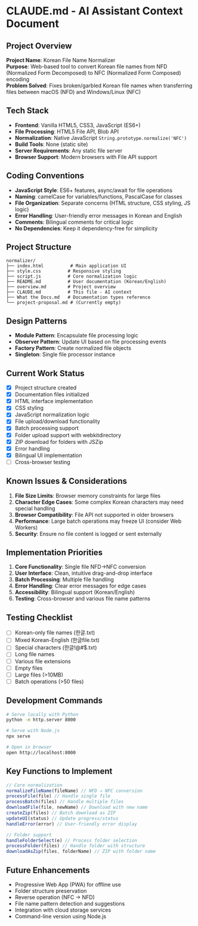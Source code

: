 # CLAUDE.md - AI Assistant Context Document

## Project Overview
**Project Name**: Korean File Name Normalizer  
**Purpose**: Web-based tool to convert Korean file names from NFD (Normalized Form Decomposed) to NFC (Normalized Form Composed) encoding  
**Problem Solved**: Fixes broken/garbled Korean file names when transferring files between macOS (NFD) and Windows/Linux (NFC)

## Tech Stack
- **Frontend**: Vanilla HTML5, CSS3, JavaScript (ES6+)
- **File Processing**: HTML5 File API, Blob API
- **Normalization**: Native JavaScript `String.prototype.normalize('NFC')`
- **Build Tools**: None (static site)
- **Server Requirements**: Any static file server
- **Browser Support**: Modern browsers with File API support

## Coding Conventions
- **JavaScript Style**: ES6+ features, async/await for file operations
- **Naming**: camelCase for variables/functions, PascalCase for classes
- **File Organization**: Separate concerns (HTML structure, CSS styling, JS logic)
- **Error Handling**: User-friendly error messages in Korean and English
- **Comments**: Bilingual comments for critical logic
- **No Dependencies**: Keep it dependency-free for simplicity

## Project Structure
```
normalizer/
├── index.html          # Main application UI
├── style.css          # Responsive styling
├── script.js          # Core normalization logic
├── README.md          # User documentation (Korean/English)
├── overview.md        # Project overview
├── CLAUDE.md          # This file - AI context
├── What the Docs.md   # Documentation types reference
└── project-proposal.md # (Currently empty)
```

## Design Patterns
- **Module Pattern**: Encapsulate file processing logic
- **Observer Pattern**: Update UI based on file processing events
- **Factory Pattern**: Create normalized file objects
- **Singleton**: Single file processor instance

## Current Work Status
- [x] Project structure created
- [x] Documentation files initialized
- [x] HTML interface implementation
- [x] CSS styling
- [x] JavaScript normalization logic
- [x] File upload/download functionality
- [x] Batch processing support
- [x] Folder upload support with webkitdirectory
- [x] ZIP download for folders with JSZip
- [x] Error handling
- [x] Bilingual UI implementation
- [ ] Cross-browser testing

## Known Issues & Considerations
1. **File Size Limits**: Browser memory constraints for large files
2. **Character Edge Cases**: Some complex Korean characters may need special handling
3. **Browser Compatibility**: File API not supported in older browsers
4. **Performance**: Large batch operations may freeze UI (consider Web Workers)
5. **Security**: Ensure no file content is logged or sent externally

## Implementation Priorities
1. **Core Functionality**: Single file NFD→NFC conversion
2. **User Interface**: Clean, intuitive drag-and-drop interface
3. **Batch Processing**: Multiple file handling
4. **Error Handling**: Clear error messages for edge cases
5. **Accessibility**: Bilingual support (Korean/English)
6. **Testing**: Cross-browser and various file name patterns

## Testing Checklist
- [ ] Korean-only file names (한글.txt)
- [ ] Mixed Korean-English (한글file.txt)
- [ ] Special characters (한글!@#$.txt)
- [ ] Long file names
- [ ] Various file extensions
- [ ] Empty files
- [ ] Large files (>10MB)
- [ ] Batch operations (>50 files)

## Development Commands
```bash
# Serve locally with Python
python -m http.server 8000

# Serve with Node.js
npx serve

# Open in browser
open http://localhost:8000
```

## Key Functions to Implement
```javascript
// Core normalization
normalizeFileName(fileName) // NFD → NFC conversion
processFile(file) // Handle single file
processBatch(files) // Handle multiple files
downloadFile(file, newName) // Download with new name
createZip(files) // Batch download as ZIP
updateUI(status) // Update progress/status
handleError(error) // User-friendly error display

// Folder support
handleFolderSelect(e) // Process folder selection
processFolder(files) // Handle folder with structure
downloadAsZip(files, folderName) // ZIP with folder name
```

## Future Enhancements
- Progressive Web App (PWA) for offline use
- Folder structure preservation
- Reverse operation (NFC → NFD)
- File name pattern detection and suggestions
- Integration with cloud storage services
- Command-line version using Node.js